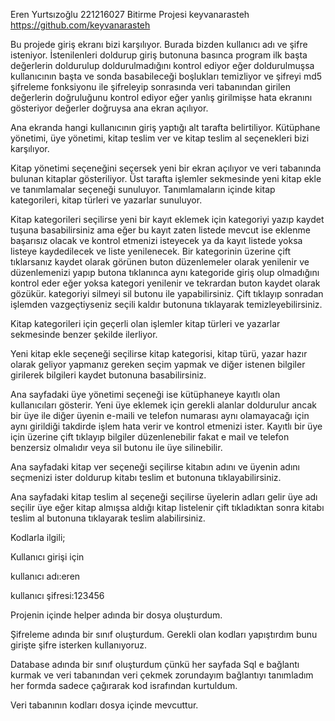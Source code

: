 Eren Yurtsızoğlu 221216027 Bitirme Projesi   keyvanarasteh   https://github.com/keyvanarasteh

Bu projede giriş ekranı bizi karşılıyor. Burada bizden kullanıcı adı ve şifre isteniyor. İstenilenleri doldurup giriş butonuna basınca program ilk başta değerlerin doldurulup doldurulmadığını kontrol ediyor eğer doldurulmuşsa kullanıcının başta ve sonda basabileceği boşlukları temizliyor ve şifreyi md5 şifreleme fonksiyonu ile şifreleyip sonrasında veri tabanından girilen değerlerin doğruluğunu kontrol ediyor eğer yanlış girilmişse hata ekranını gösteriyor değerler doğruysa ana ekran açılıyor.

Ana ekranda hangi kullanıcının giriş yaptığı alt tarafta belirtiliyor. Kütüphane yönetimi, üye yönetimi, kitap teslim ver ve kitap teslim al seçenekleri bizi karşılıyor.

Kitap yönetimi seçeneğini seçersek yeni bir ekran açılıyor ve veri tabanında bulunan kitaplar gösteriliyor. Üst tarafta işlemler sekmesinde yeni kitap ekle ve tanımlamalar seçeneği sunuluyor. Tanımlamaların içinde kitap kategorileri, kitap türleri ve yazarlar sunuluyor. 

Kitap kategorileri seçilirse yeni bir kayıt eklemek için kategoriyi yazıp kaydet tuşuna basabilirsiniz ama eğer bu kayıt zaten listede mevcut ise eklenme başarısız olacak ve kontrol etmenizi isteyecek ya da kayıt listede yoksa listeye kaydedilecek ve liste yenilenecek. Bir kategorinin üzerine çift tıklarsanız kaydet olarak görünen buton düzenlemeler olarak yenilenir ve düzenlemenizi yapıp butona tıklanınca aynı kategoride giriş olup olmadığını kontrol eder eğer yoksa kategori yenilenir ve tekrardan buton kaydet olarak gözükür. kategoriyi silmeyi sil butonu ile yapabilirsiniz. Çift tıklayıp sonradan işlemden vazgeçtiyseniz seçili kaldır butonuna tıklayarak temizleyebilirsiniz. 

Kitap kategorileri için geçerli olan işlemler kitap türleri ve yazarlar sekmesinde benzer şekilde ilerliyor.

Yeni kitap ekle seçeneği seçilirse kitap kategorisi, kitap türü, yazar hazır olarak geliyor yapmanız gereken seçim yapmak ve diğer istenen bilgiler girilerek bilgileri kaydet butonuna basabilirsiniz.

Ana sayfadaki üye yönetimi seçeneği ise kütüphaneye kayıtlı olan kullanıcıları gösterir. Yeni üye eklemek için gerekli alanlar doldurulur ancak bir üye ile diğer üyenin e-maili ve telefon numarası aynı olamayacağı için aynı girildiği takdirde işlem hata verir ve kontrol etmenizi ister. Kayıtlı bir üye için üzerine çift tıklayıp bilgiler düzenlenebilir fakat e mail ve telefon benzersiz olmalıdır veya sil butonu ile üye silinebilir.

Ana sayfadaki kitap ver seçeneği seçilirse kitabın adını ve üyenin adını seçmenizi ister doldurup kitabı teslim et butonuna tıklayabilirsiniz.

Ana sayfadaki kitap teslim al seçeneği seçilirse üyelerin adları gelir üye adı seçilir üye eğer kitap almışsa aldığı kitap listelenir çift tıkladıktan sonra kitabı teslim al butonuna tıklayarak teslim alabilirsiniz.

Kodlarla ilgili;

Kullanıcı girişi için 

kullanıcı adı:eren 

kullanıcı şifresi:123456

Projenin içinde helper adında bir dosya oluşturdum.

Şifreleme adında bir sınıf oluşturdum. Gerekli olan kodları yapıştırdım bunu girişte şifre isterken kullanıyoruz.

Database adında bir sınıf oluşturdum çünkü her sayfada Sql e bağlantı kurmak ve veri tabanından veri çekmek zorundayım bağlantıyı tanımladım her formda sadece çağırarak kod israfından kurtuldum.

Veri tabanının kodları dosya içinde mevcuttur.




 
